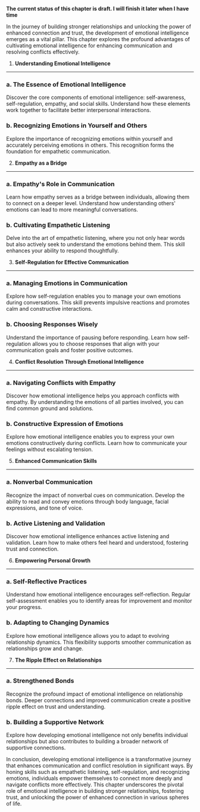 **The current status of this chapter is draft. I will finish it later when I have time**

In the journey of building stronger relationships and unlocking the power of enhanced connection and trust, the development of emotional intelligence emerges as a vital pillar. This chapter explores the profound advantages of cultivating emotional intelligence for enhancing communication and resolving conflicts effectively.

1. **Understanding Emotional Intelligence**
-------------------------------------------

### a. **The Essence of Emotional Intelligence**

Discover the core components of emotional intelligence: self-awareness, self-regulation, empathy, and social skills. Understand how these elements work together to facilitate better interpersonal interactions.

### b. **Recognizing Emotions in Yourself and Others**

Explore the importance of recognizing emotions within yourself and accurately perceiving emotions in others. This recognition forms the foundation for empathetic communication.

2. **Empathy as a Bridge**
--------------------------

### a. **Empathy's Role in Communication**

Learn how empathy serves as a bridge between individuals, allowing them to connect on a deeper level. Understand how understanding others' emotions can lead to more meaningful conversations.

### b. **Cultivating Empathetic Listening**

Delve into the art of empathetic listening, where you not only hear words but also actively seek to understand the emotions behind them. This skill enhances your ability to respond thoughtfully.

3. **Self-Regulation for Effective Communication**
--------------------------------------------------

### a. **Managing Emotions in Communication**

Explore how self-regulation enables you to manage your own emotions during conversations. This skill prevents impulsive reactions and promotes calm and constructive interactions.

### b. **Choosing Responses Wisely**

Understand the importance of pausing before responding. Learn how self-regulation allows you to choose responses that align with your communication goals and foster positive outcomes.

4. **Conflict Resolution Through Emotional Intelligence**
---------------------------------------------------------

### a. **Navigating Conflicts with Empathy**

Discover how emotional intelligence helps you approach conflicts with empathy. By understanding the emotions of all parties involved, you can find common ground and solutions.

### b. **Constructive Expression of Emotions**

Explore how emotional intelligence enables you to express your own emotions constructively during conflicts. Learn how to communicate your feelings without escalating tension.

5. **Enhanced Communication Skills**
------------------------------------

### a. **Nonverbal Communication**

Recognize the impact of nonverbal cues on communication. Develop the ability to read and convey emotions through body language, facial expressions, and tone of voice.

### b. **Active Listening and Validation**

Discover how emotional intelligence enhances active listening and validation. Learn how to make others feel heard and understood, fostering trust and connection.

6. **Empowering Personal Growth**
---------------------------------

### a. **Self-Reflective Practices**

Understand how emotional intelligence encourages self-reflection. Regular self-assessment enables you to identify areas for improvement and monitor your progress.

### b. **Adapting to Changing Dynamics**

Explore how emotional intelligence allows you to adapt to evolving relationship dynamics. This flexibility supports smoother communication as relationships grow and change.

7. **The Ripple Effect on Relationships**
-----------------------------------------

### a. **Strengthened Bonds**

Recognize the profound impact of emotional intelligence on relationship bonds. Deeper connections and improved communication create a positive ripple effect on trust and understanding.

### b. **Building a Supportive Network**

Explore how developing emotional intelligence not only benefits individual relationships but also contributes to building a broader network of supportive connections.

In conclusion, developing emotional intelligence is a transformative journey that enhances communication and conflict resolution in significant ways. By honing skills such as empathetic listening, self-regulation, and recognizing emotions, individuals empower themselves to connect more deeply and navigate conflicts more effectively. This chapter underscores the pivotal role of emotional intelligence in building stronger relationships, fostering trust, and unlocking the power of enhanced connection in various spheres of life.
